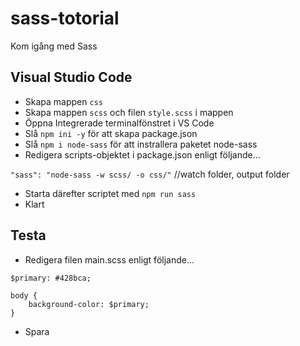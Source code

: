 # sass-totorial
Kom igång med Sass
## Visual Studio Code
* Skapa mappen `css`
* Skapa mappen `scss` och filen `style.scss` i mappen
* Öppna Integrerade terminalfönstret i VS Code
* Slå `npm ini -y` för att skapa package.json
* Slå `npm i node-sass` för att instrallera paketet node-sass
* Redigera scripts-objektet i package.json enligt följande...

`"sass": "node-sass -w scss/ -o css/"` //watch folder, output folder

* Starta därefter scriptet med `npm run sass`
* Klart

## Testa
* Redigera filen main.scss enligt följande...

```
$primary: #428bca;

body {
    background-color: $primary;
}
```

* Spara
